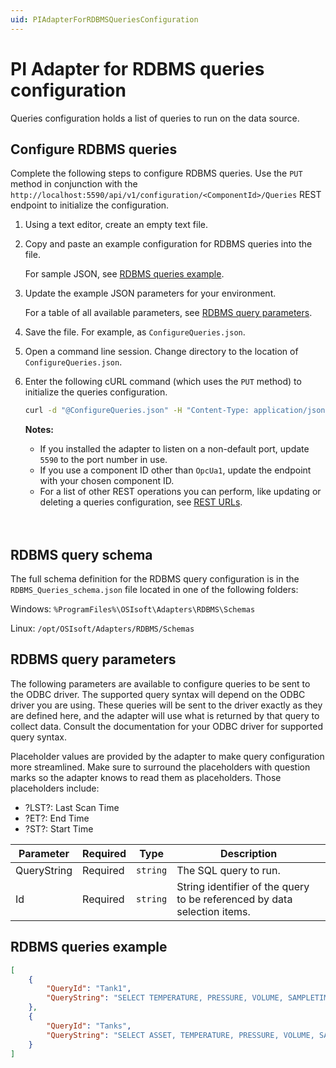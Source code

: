 ```yaml
---
uid: PIAdapterForRDBMSQueriesConfiguration
---
```


# PI Adapter for RDBMS queries configuration

Queries configuration holds a list of queries to run on the data source.

## Configure RDBMS queries

Complete the following steps to configure RDBMS queries. Use the `PUT` method in conjunction with the `http://localhost:5590/api/v1/configuration/<ComponentId>/Queries` REST endpoint to initialize the configuration.

1. Using a text editor, create an empty text file.

2. Copy and paste an example configuration for RDBMS queries into the file.

    For sample JSON, see [RDBMS queries example](#rdbms-queries-example).

3. Update the example JSON parameters for your environment.

    For a table of all available parameters, see [RDBMS query parameters](#rdbms-query-parameters).

4. Save the file. For example, as `ConfigureQueries.json`.

5. Open a command line session. Change directory to the location of `ConfigureQueries.json`.

6. Enter the following cURL command (which uses the `PUT` method) to initialize the queries configuration.

    ```bash
    curl -d "@ConfigureQueries.json" -H "Content-Type: application/json" -X PUT "http://localhost:5590/api/v1/configuration/<ComponentId>/Queries"
    ```

    **Notes:**
  
    * If you installed the adapter to listen on a non-default port, update `5590` to the port number in use.
    * If you use a component ID other than `OpcUa1`, update the endpoint with your chosen component ID.
    * For a list of other REST operations you can perform, like updating or deleting a queries configuration, see [REST URLs](#rest-urls).
    <br/>
    <br/>

## RDBMS query schema

The full schema definition for the RDBMS query configuration is in the `RDBMS_Queries_schema.json` file located in one of the following folders:

Windows: `%ProgramFiles%\OSIsoft\Adapters\RDBMS\Schemas`

Linux: `/opt/OSIsoft/Adapters/RDBMS/Schemas`

## RDBMS query parameters

The following parameters are available to configure queries to be sent to the ODBC driver. The supported query syntax will depend on the ODBC driver you are using. These queries will be sent to the driver exactly as they are defined here, and the adapter will use what is returned by that query to collect data.
Consult the documentation for your ODBC driver for supported query syntax.

Placeholder values are provided by the adapter to make query configuration more streamlined. Make sure to surround the placeholders with question marks so the adapter knows to read them as placeholders. Those placeholders include:
* ?LST?: Last Scan Time
* ?ET?: End Time 
* ?ST?: Start Time

| Parameter                     | Required | Type      | Description |
|-------------------------------|----------|-----------|-------------|
| QueryString | Required | `string` | The SQL query to run. |
| Id | Required | `string` | String identifier of the query to be referenced by data selection items. |


## RDBMS queries example

```json
[
    {
        "QueryId": "Tank1",
        "QueryString": "SELECT TEMPERATURE, PRESSURE, VOLUME, SAMPLETIME FROM TANK1 WHERE SAMPLETIME > ?LST? ORDER BY SAMPLETIME ASC"
    },
    {
        "QueryId": "Tanks",
        "QueryString": "SELECT ASSET, TEMPERATURE, PRESSURE, VOLUME, SAMPLETIME FROM TANK1 WHERE SAMPLETIME > ?LST? ORDER BY SAMPLETIME ASC"
    }
]
```

